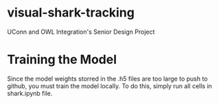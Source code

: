 # visual-shark-tracking

UConn and OWL Integration's Senior Design Project

# Training the Model

Since the model weights storred in the .h5 files are too large to push to github, you must train the model locally. To do this, simply run all cells in shark.ipynb file.
